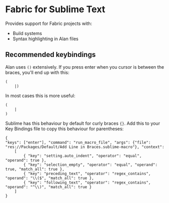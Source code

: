 # Fabric for Sublime Text

Provides support for Fabric projects with:
- Build systems
- Syntax highlighting in Alan files


## Recommended keybindings

Alan uses `()` extensively. If you press enter when you cursor is between the braces, you'll end up with this:

```
(
	|)
```

In most cases this is more useful:

```
(
	|
)
```

Sublime has this behaviour by default for curly braces `{}`. Add this to your Key Bindings file to copy this behaviour for parentheses:

```
{
"keys": ["enter"], "command": "run_macro_file", "args": {"file": "res://Packages/Default/Add Line in Braces.sublime-macro"}, "context":
    [
        { "key": "setting.auto_indent", "operator": "equal", "operand": true },
        { "key": "selection_empty", "operator": "equal", "operand": true, "match_all": true },
        { "key": "preceding_text", "operator": "regex_contains", "operand": "\\($", "match_all": true },
        { "key": "following_text", "operator": "regex_contains", "operand": "^\\)", "match_all": true }
    ]
}
```
